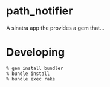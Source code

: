 path_notifier
=============

A sinatra app the provides a gem that...

Developing
==========
    % gem install bundler
    % bundle install
    % bundle exec rake

